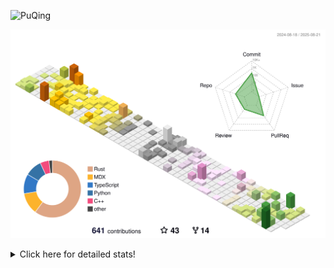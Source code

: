 ![PuQing](https://user-images.githubusercontent.com/27223114/171565019-9a56fae6-b08b-421f-99db-7e830da42371.png)

![](./profile-3d-contrib/profile-season-animate.svg)

<details>
<summary>Click here for detailed stats!</summary>

<!--START_SECTION:waka-->
![Lines of code](https://img.shields.io/badge/From%20Hello%20World%20I%27ve%20Written-2.6%20million%20lines%20of%20code-blue)

**🐱 My GitHub Data** 

> 📦 453.1 kB Used in GitHub's Storage 
 > 
> 🏆 371 Contributions in the Year 2025
 > 
> 🚫 Not Opted to Hire
 > 
> 📜 32 Public Repositories 
 > 
> 🔑 34 Private Repositories 
 > 
**I'm an Early 🐤** 

```text
🌞 Morning                930 commits         ██░░░░░░░░░░░░░░░░░░░░░░░   09.38 % 
🌆 Daytime                4294 commits        ███████████░░░░░░░░░░░░░░   43.33 % 
🌃 Evening                2527 commits        ██████░░░░░░░░░░░░░░░░░░░   25.50 % 
🌙 Night                  2160 commits        █████░░░░░░░░░░░░░░░░░░░░   21.79 % 
```


📊 **This Week I Spent My Time On** 

```text
💬 Programming Languages: 
Python                   1 hr 56 mins        ███████████░░░░░░░░░░░░░░   42.68 % 
TypeScript               1 hr 10 mins        ██████░░░░░░░░░░░░░░░░░░░   25.95 % 
YAML                     33 mins             ███░░░░░░░░░░░░░░░░░░░░░░   12.40 % 
Markdown                 21 mins             ██░░░░░░░░░░░░░░░░░░░░░░░   07.79 % 
JSON                     12 mins             █░░░░░░░░░░░░░░░░░░░░░░░░   04.48 % 

🔥 Editors: 
VS Code                  4 hrs 32 mins       █████████████████████████   100.00 % 

💻 Operating System: 
Linux                    2 hrs 37 mins       ███████████████░░░░░░░░░░   58.02 % 
Mac                      1 hr 39 mins        █████████░░░░░░░░░░░░░░░░   36.47 % 
WSL                      15 mins             █░░░░░░░░░░░░░░░░░░░░░░░░   05.51 % 
```


<!--END_SECTION:waka-->
</details>
